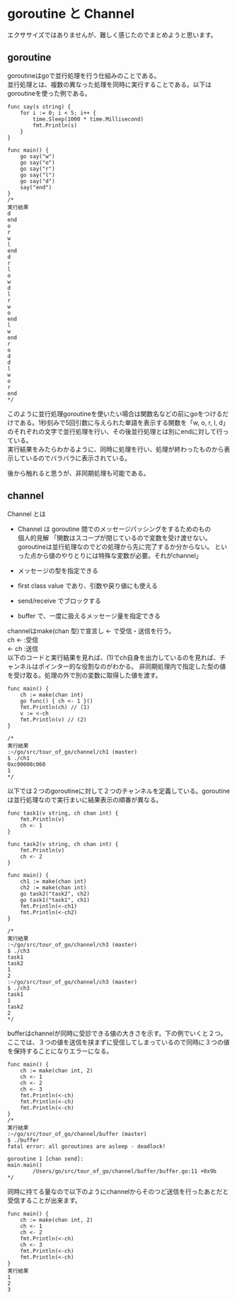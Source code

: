 # goroutine と Channel
エクササイズではありませんが、難しく感じたのでまとめようと思います。


## goroutine
goroutineはgoで並行処理を行う仕組みのことである。<br>
並行処理とは、複数の異なった処理を同時に実行することである。以下はgoroutineを使った例である。
```
func say(s string) {
	for i := 0; i < 5; i++ {
		time.Sleep(1000 * time.Millisecond)
		fmt.Println(s)
	}
}

func main() {
	go say("w")
	go say("o")
	go say("r")
	go say("l")
	go say("d")
	say("end")
}
/*
実行結果
d
end
o
r
w
l
end
d
r
l
o
w
d
l
r
w
o
end
l
w
end
r
o
d
d
l
w
o
r
end
*/
```
このように並行処理goroutineを使いたい場合は関数名などの前にgoをつけるだけである。1秒刻みで5回引数に与えられた単語を表示する関数を「w, o, r, l, d」のそれぞれの文字で並行処理を行い、その後並行処理とは別にendに対して行っている。<br>
実行結果をみたらわかるように、同時に処理を行い、処理が終わったものから表示しているのでバラバラに表示されている。

後から触れると思うが、非同期処理も可能である。



## channel
Channel とは

- Channel は goroutine 間でのメッセージパッシングをするためのもの<br>
個人的見解
「関数はスコープが閉じているので変数を受け渡せない。
goroutineは並行処理なのでどの処理から先に完了するか分からない。
といった点から値のやりとりには特殊な変数が必要。それがchannel」

- メッセージの型を指定できる
- first class value であり、引数や戻り値にも使える
- send/receive でブロックする
- buffer で、一度に扱えるメッセージ量を指定できる

channelはmake(chan 型)で宣言し <- で受信・送信を行う。<br>
ch <- :受信<br>
<- ch :送信<br>
以下のコードと実行結果を見れば、(1)でch自身を出力しているのを見れば、チャンネルはポインター的な役割なのがわかる。
非同期処理内で指定した型の値を受け取る。処理の外で別の変数に取得した値を渡す。

```
func main() {
	ch := make(chan int)
	go func() { ch <- 1 }()
	fmt.Println(ch) // (1)
	v := <-ch
	fmt.Println(v) // (2)
}

/*
実行結果
:~/go/src/tour_of_go/channel/ch1 (master)
$ ./ch1
0xc00008c060
1
*/
```
以下では２つのgoroutineに対して２つのチャンネルを定義している。goroutineは並行処理なので実行まいに結果表示の順番が異なる。
```
func task1(v string, ch chan int) {
	fmt.Println(v)
	ch <- 1
}

func task2(v string, ch chan int) {
	fmt.Println(v)
	ch <- 2
}

func main() {
	ch1 := make(chan int)
	ch2 := make(chan int)
	go task2("task2", ch2)
	go task1("task1", ch1)
	fmt.Println(<-ch1)
	fmt.Println(<-ch2)
}

/*
実行結果
:~/go/src/tour_of_go/channel/ch3 (master)
$ ./ch3
task1
task2
1
2
:~/go/src/tour_of_go/channel/ch3 (master)
$ ./ch3
task1
1
task2
2
*/
```
bufferはchannelが同時に受診できる値の大きさを示す。下の例でいくと２つ。<br>
ここでは、３つの値を送信を挟まずに受信してしまっているので同時に３つの値を保持することになりエラーになる。
```
func main() {
	ch := make(chan int, 2)
	ch <- 1
	ch <- 2
	ch <- 3
	fmt.Println(<-ch)
	fmt.Println(<-ch)
	fmt.Println(<-ch)
}
/*
実行結果
:~/go/src/tour_of_go/channel/buffer (master)
$ ./buffer 
fatal error: all goroutines are asleep - deadlock!

goroutine 1 [chan send]:
main.main()
        /Users/go/src/tour_of_go/channel/buffer/buffer.go:11 +0x9b
*/
```
同時に持てる量なので以下のようにchannelからそのつど送信を行ったあとだと受信することが出来ます。
```
func main() {
	ch := make(chan int, 2)
	ch <- 1
	ch <- 2
	fmt.Println(<-ch)
	ch <- 3
	fmt.Println(<-ch)
	fmt.Println(<-ch)
}
実行結果
1
2
3
```